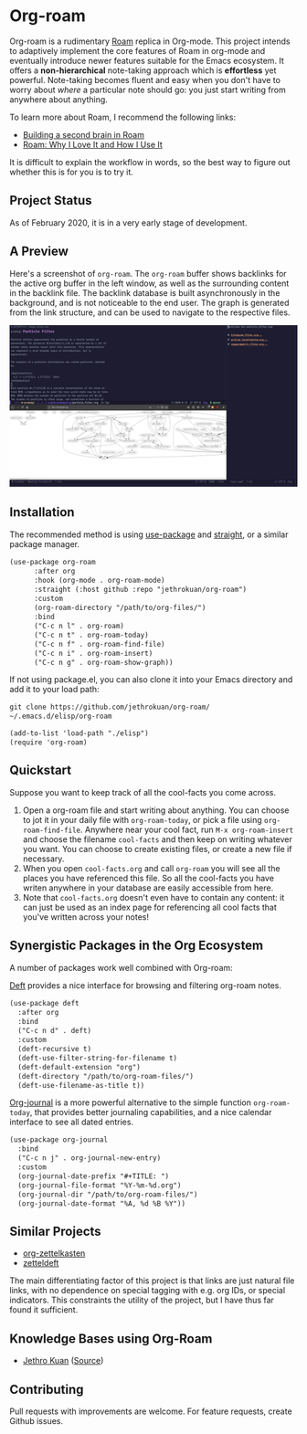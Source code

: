 # Org-roam

Org-roam is a rudimentary [Roam](https://roamresearch.com/) replica in
Org-mode. This project intends to adaptively implement the core
features of Roam in org-mode and eventually introduce newer features
suitable for the Emacs ecosystem. It offers a **non-hierarchical**
note-taking approach which is **effortless** yet powerful. Note-taking
becomes fluent and easy when you don't have to worry about *where* a
particular note should go: you just start writing from anywhere about
anything.

To learn more about Roam, I recommend the following links:

-   [Building a second brain in Roam](https://reddit.com/r/RoamResearch/comments/eho7de/building_a_second_brain_in_roamand_why_you_might)
-   [Roam: Why I Love It and How I Use It](https://www.nateliason.com/blog/roam)

It is difficult to explain the workflow in words, so the best way to
figure out whether this is for you is to try it.

## Project Status

As of February 2020, it is in a very early stage of development. 

## A Preview

Here's a screenshot of `org-roam`. The `org-roam` buffer shows
backlinks for the active org buffer in the left window, as well as the
surrounding content in the backlink file. The backlink database is
built asynchronously in the background, and is not noticeable to the
end user. The graph is generated from the link structure, and can be
used to navigate to the respective files.

![img](images/readme/screen.png)

## Installation

The recommended method is using
[use-package](https://github.com/jwiegley/use-package) and
[straight](https://github.com/raxod502/straight.el), or a similar
package manager.

```
(use-package org-roam
      :after org
      :hook (org-mode . org-roam-mode)
      :straight (:host github :repo "jethrokuan/org-roam")
      :custom
      (org-roam-directory "/path/to/org-files/")
      :bind
      ("C-c n l" . org-roam)      
      ("C-c n t" . org-roam-today)
      ("C-c n f" . org-roam-find-file)
      ("C-c n i" . org-roam-insert)
      ("C-c n g" . org-roam-show-graph))
```

If not using package.el, you can also clone it into your Emacs
directory and add it to your load path:

```
git clone https://github.com/jethrokuan/org-roam/ ~/.emacs.d/elisp/org-roam
```

```
(add-to-list 'load-path "./elisp")
(require 'org-roam)
```

## Quickstart

Suppose you want to keep track of all the cool-facts you come across.

1. Open a org-roam file and start writing about anything. You can choose
   to jot it in your daily file with `org-roam-today`, or pick a file
   using `org-roam-find-file`. Anywhere near your cool fact, run `M-x
   org-roam-insert` and choose the filename `cool-facts` and then keep
   on writing whatever you want. You can choose to create existing
   files, or create a new file if necessary.
2. When you open `cool-facts.org` and call `org-roam` you will
   see all the places you have referenced this file. So all the
   cool-facts you have writen anywhere in your database are
   easily accessible from here.
3. Note that `cool-facts.org` doesn't even have to contain any
   content: it can just be used as an index page for referencing all
   cool facts that you've written across your notes!

## Synergistic Packages in the Org Ecosystem

A number of packages work well combined with Org-roam:

[Deft](https://jblevins.org/projects/deft/) provides a nice
interface for browsing and filtering org-roam notes.

```
(use-package deft
  :after org
  :bind
  ("C-c n d" . deft)
  :custom
  (deft-recursive t)
  (deft-use-filter-string-for-filename t)
  (deft-default-extension "org")
  (deft-directory "/path/to/org-roam-files/")
  (deft-use-filename-as-title t))
```

[Org-journal](https://github.com/bastibe/org-journal) is a more
powerful alternative to the simple function `org-roam-today`, that
provides better journaling capabilities, and a nice calendar interface
to see all dated entries.

```
(use-package org-journal
  :bind
  ("C-c n j" . org-journal-new-entry)
  :custom
  (org-journal-date-prefix "#+TITLE: ")
  (org-journal-file-format "%Y-%m-%d.org")
  (org-journal-dir "/path/to/org-roam-files/")
  (org-journal-date-format "%A, %d %B %Y"))
```

## Similar Projects

- [org-zettelkasten](https://github.com/l3kn/org-zettelkasten)
- [zetteldeft](https://github.com/EFLS/zetteldeft)

The main differentiating factor of this project is that links are just
natural file links, with no dependence on special tagging with e.g.
org IDs, or special indicators. This constraints the utility of the
project, but I have thus far found it sufficient.

## Knowledge Bases using Org-Roam

- [Jethro Kuan](https://braindump.jethro.dev/)
  ([Source](https://github.com/jethrokuan/braindump/tree/master/org))

## Contributing

Pull requests with improvements are welcome. For feature requests,
create Github issues.

